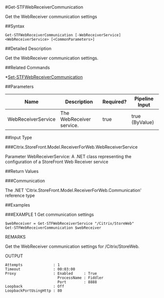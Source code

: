 #Get-STFWebReceiverCommunication
Get the WebReceiver communication settings
##Syntax
```Get-STFWebReceiverCommunication [-WebReceiverService] <WebReceiverService> [<CommonParameters>]
```
##Detailed Description
Get the WebReceiver communication settings.
##Related Commands
*[Set-STFWebReceiverCommunication](Set-STFWebReceiverCommunication)
##Parameters
|Name|Description|Required?|Pipeline Input||--|--|--|--||WebReceiverService|The WebReceiver service.|true|true (ByValue)|##Input Type
###Citrix.StoreFront.Model.ReceiverForWeb.WebReceiverService
Parameter WebReceiverService: A .NET class representing the configuration of a StoreFront Web Receiver service
##Return Values
###Communication
The .NET 'Citrix.StoreFront.Model.ReceiverForWeb.Communication' reference type
##Examples
###EXAMPLE 1 Get communication settings
```$webReceiver = Get-STFWebReceiverService "/Citrix/StoreWeb"
Get-STFWebReceiverCommunication $webReceiver
```
REMARKS
Get the WebReceiver communication settings for /Citrix/StoreWeb.
OUTPUT
```Attempts              : 1
Timeout               : 00:03:00
Proxy                 : Enabled     : True
                        ProcessName : Fiddler
                        Port        : 8888
Loopback              : Off
LoopbackPortUsingHttp : 80
```
